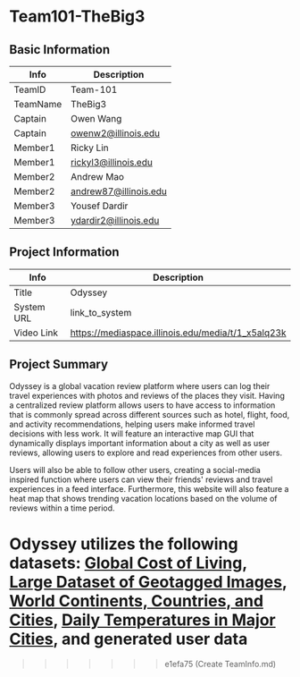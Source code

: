 # Team101-TheBig3

## Basic Information

|   Info      |        Description     |
| ----------- | ---------------------- |
| TeamID      |        Team-101        |
| TeamName    |        TheBig3         |
| Captain     |       Owen Wang        |
| Captain     |   owenw2@illinois.edu  |
| Member1     |       Ricky Lin        |
| Member1     |   rickyl3@illinois.edu |
| Member2     |       Andrew Mao       |
| Member2     |  andrew87@illinois.edu |
| Member3     |      Yousef Dardir     |
| Member3     |  ydardir2@illinois.edu |

## Project Information

|   Info      |        Description     |
| ----------- | ---------------------- |
|  Title      |       Odyssey          |
| System URL  |      link_to_system    |
| Video Link  |      https://mediaspace.illinois.edu/media/t/1_x5alq23k    |

## Project Summary

Odyssey is a global vacation review platform where users can log their travel experiences with photos and reviews of the places they visit. Having a centralized review platform allows users to have access to information that is commonly spread across different sources such as hotel, flight, food, and activity recommendations, helping users make informed travel decisions with less work. It will feature an interactive map GUI that dynamically displays important information about a city as well as user reviews, allowing users to explore and read experiences from other users. 

Users will also be able to follow other users, creating a social-media inspired function where users can view their friends' reviews and travel experiences in a feed interface. Furthermore, this website will also feature a heat map that shows trending vacation locations based on the volume of reviews within a time period.

Odyssey utilizes the following datasets: [Global Cost of Living](https://www.kaggle.com/datasets/mvieira101/global-cost-of-living), [Large Dataset of Geotagged Images](https://www.kaggle.com/datasets/habedi/large-dataset-of-geotagged-images), [World Continents, Countries, and Cities](https://www.back4app.com/database/back4app/list-of-all-continents-countries-cities), [Daily Temperatures in Major Cities](https://www.kaggle.com/datasets/sudalairajkumar/daily-temperature-of-major-cities), and generated user data
=======

>>>>>>> e1efa75 (Create TeamInfo.md)
